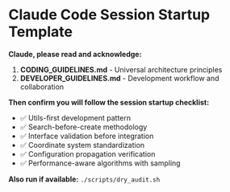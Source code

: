 # Claude Code Session Startup Template

**Claude, please read and acknowledge:**

1. **CODING_GUIDELINES.md** - Universal architecture principles
2. **DEVELOPER_GUIDELINES.md** - Development workflow and collaboration

**Then confirm you will follow the session startup checklist:**
- ✅ Utils-first development pattern
- ✅ Search-before-create methodology
- ✅ Interface validation before integration
- ✅ Coordinate system standardization
- ✅ Configuration propagation verification
- ✅ Performance-aware algorithms with sampling

**Also run if available:** `./scripts/dry_audit.sh`

